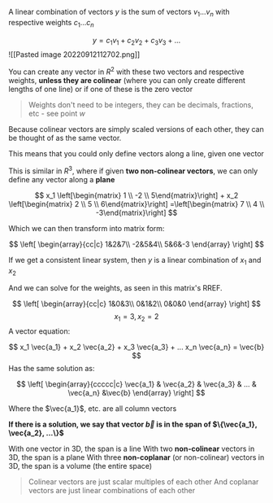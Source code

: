 A linear combination of vectors $y$ is the sum of vectors $v_1 ... v_n$ with respective weights $c_1 ... c_n$

$$y = c_1 v_1 + c_2 v_2 + c_3 v_3 + ...$$
![[Pasted image 20220912112702.png]]

You can create any vector in $R^2$ with these two vectors and respective weights, **unless they are colinear** (where you can only create different lengths of one line) or if one of these is the zero vector

> Weights don't need to be integers, they can be decimals, fractions, etc - see point $w$

Because colinear vectors are simply scaled versions of each other, they can be thought of as the same vector.

This means that you could only define vectors along a line, given one vector

This is similar in $R^3$, where if given **two non-colinear vectors**, we can only define any vector along a **plane**

$$
x_1 \left[\begin{matrix} 1 \\ -2 \\ 5\end{matrix}\right] + 
x_2 \left[\begin{matrix} 2 \\ 5 \\ 6\end{matrix}\right]
=\left[\begin{matrix} 7 \\ 4 \\ -3\end{matrix}\right]
$$

Which we can then transform into matrix form:

$$
\left[
\begin{array}{cc|c}
1&2&7\\
-2&5&4\\
5&6&-3
\end{array}
\right]
$$

If we get a consistent linear system, then $y$ is a linear combination of $x_1$ and $x_2$

And we can solve for the weights, as seen in this matrix's RREF.


$$
\left[
\begin{array}{cc|c}
1&0&3\\
0&1&2\\
0&0&0
\end{array}
\right]
$$
$$
x_1 = 3, 
x_2=2$$
A vector equation:

$$
x_1 \vec{a_1} + 
x_2 \vec{a_2} + 
x_3 \vec{a_3} + ...
x_n \vec{a_n} = \vec{b}
$$
Has the same solution as:

$$
\left[
\begin{array}{ccccc|c}
\vec{a_1} & \vec{a_2} & \vec{a_3} & ... & \vec{a_n} &\vec{b}
\end{array}
\right]
$$


Where the $\vec{a_1}$, etc. are all column vectors

**If there is a solution, we say that vector $\vec{b}$ is in the span of $\{\vec{a_1}, \vec{a_2}, ...\}$** 

With one vector in 3D, the span is a line
With two **non-colinear** vectors in 3D, the span is a plane 
With three **non-coplanar** (or non-colinear) vectors in 3D, the span is a volume (the entire space)

> Colinear vectors are just scalar multiples of each other
> And coplanar vectors are just linear combinations of each other

